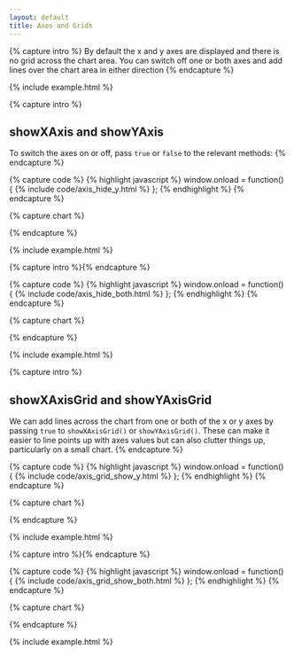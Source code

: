 ```yaml
---
layout: default
title: Axes and Grids
---
```


{% capture intro %}
By default the x and y axes are displayed and there is no grid across the chart area. You can switch off one or both axes and add lines over the chart area in either direction
{% endcapture %}

{% include example.html %}


{% capture intro %}
## showXAxis and showYAxis

To switch the axes on or off, pass `true` or `false` to the relevant methods:
{% endcapture %}


{% capture code %}
{% highlight javascript %}
window.onload = function() {
{% include code/axis_hide_y.html %}
};
{% endhighlight %}
{% endcapture %}


{% capture chart %}
<div class="pub">
    <div id="chart-axis-hide-y"> </div>
</div>
<script>
loadstack.push(function(win){
    {% include code/axis_hide_y.html %}
});
</script>
{% endcapture %}

{% include example.html %}


{% capture intro %}{% endcapture %}


{% capture code %}
{% highlight javascript %}
window.onload = function() {
{% include code/axis_hide_both.html %}
};
{% endhighlight %}
{% endcapture %}


{% capture chart %}
<div class="pub">
    <div id="chart-axis-hide-both"> </div>
</div>
<script>
loadstack.push(function(win){
    {% include code/axis_hide_both.html %}
});
</script>
{% endcapture %}

{% include example.html %}



{% capture intro %}
## showXAxisGrid and showYAxisGrid

We can add lines across the chart from one or both of the x or y axes by passing `true` to `showXAxisGrid()` or `showYAxisGrid()`. These can make it easier to line points up with axes values but can also clutter things up, particularly on a small chart.
{% endcapture %}


{% capture code %}
{% highlight javascript %}
window.onload = function() {
{% include code/axis_grid_show_y.html %}
};
{% endhighlight %}
{% endcapture %}


{% capture chart %}
<div class="pub">
    <div id="chart-axis-grid-show-y"> </div>
</div>
<script>
loadstack.push(function(win){
    {% include code/axis_grid_show_y.html %}
});
</script>
{% endcapture %}

{% include example.html %}



{% capture intro %}{% endcapture %}


{% capture code %}
{% highlight javascript %}
window.onload = function() {
{% include code/axis_grid_show_both.html %}
};
{% endhighlight %}
{% endcapture %}


{% capture chart %}
<div class="pub">
    <div id="chart-axis-grid-show-both"> </div>
</div>
<script>
loadstack.push(function(win){
    {% include code/axis_grid_show_both.html %}
});
</script>
{% endcapture %}

{% include example.html %}

